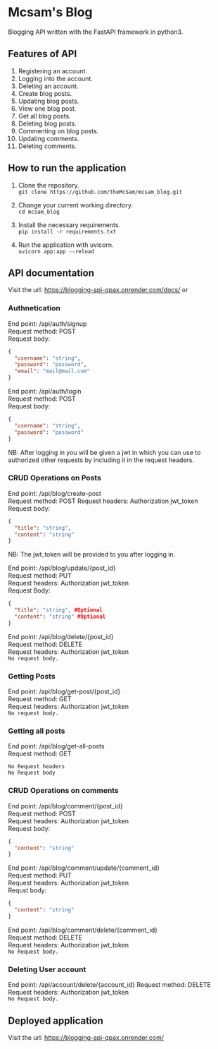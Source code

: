 # Mcsam's Blog
Blogging API written with the FastAPI framework in python3.

## Features of API
1. Registering an account.
2. Logging into the account.
3. Deleting an account.
4. Create blog posts.
5. Updating blog posts.
6. View one blog post.
7. Get all blog posts.
8. Deleting blog posts.
9. Commenting on blog posts.
10. Updating  comments.
11. Deleting comments.

## How to run the application
1. Clone the repository.<br>
```git clone https://github.com/theMcSam/mcsam_blog.git```

2. Change your current working directory.<br>
```cd mcsam_blog```

3. Install the necessary requirements.<br>
```pip install -r requirements.txt```

4. Run the application with uvicorn.<br>
```uvicorn app:app --reload```

## API documentation
Visit the url: https://blogging-api-qpax.onrender.com/docs/ or

### Authnetication
End point: /api/auth/signup<br>
Request method: POST <br>
Request body: 
```json
{
  "username": "string",
  "password": "password",
  "email": "mail@mail.com"
}
```

End point: /api/auth/login<br>
Request method: POST <br>
Request body: 
```json
{
  "username": "string",
  "password": "password"
} 
```
NB: After logging in you will be given a jwt in which you can use to authorized other requests by including it in the request headers. <br>

### CRUD Operations on Posts
End point: /api/blog/create-post<br>
Request method: POST
Request headers: Authorization jwt_token<br>
Request body:
```json 
{
  "title": "string",
  "content": "string"
}
```
NB: The jwt_token will be provided to you after logging in.

End point: /api/blog/update/{post_id}<br>
Request method: PUT <br>
Request headers: Authorization jwt_token<br>
Request Body:
```json 
{
  "title": "string", #Optional
  "content": "string" #Optional
}
```

End point: /api/blog/delete/{post_id}<br>
Request method: DELETE<br>
Request headers: Authorization jwt_token<br>
```No request body.```

### Getting Posts
End point: /api/blog/get-post/{post_id} <br>
Request method: GET<br>
Request headers: Authorization jwt_token <br>
```No request body.```

### Getting all posts
End point: /api/blog/get-all-posts<br>
Request method: GET <br>
```
No Request headers
No Request body
```

### CRUD Operations on comments
End point: /api/blog/comment/{post_id}<br>
Request method: POST<br>
Request headers: Authorization jwt_token<br>
Request body:
```json 
{
  "content": "string"
}
```

End point: /api/blog/comment/update/{comment_id}<br>
Request method: PUT<br>
Request headers: Authorization jwt_token<br>
Requst body:
```json 
{
  "content": "string"
}
```

End point: /api/blog/comment/delete/{comment_id}<br>
Request method: DELETE<br>
Request headers: Authorization jwt_token<br>
```No Request body.```

### Deleting User account
End point: /api/account/delete/{account_id}
Request method: DELETE<br>
Request headers: Authorization jwt_token<br>
```No Request body.```


## Deployed application
Visit the url: https://blogging-api-qpax.onrender.com/